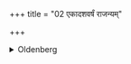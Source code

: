 +++
title = "02 एकादशवर्षं राजन्यम्"

+++
<details><summary>Oldenberg</summary>

2. Āśvalāyana, when he is eleven years old,
</details>